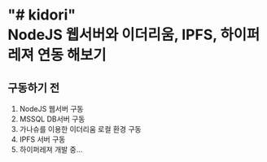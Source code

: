 "# kidori" <br>
NodeJS 웹서버와 이더리움, IPFS, 하이퍼레져 연동 해보기
=============


구동하기 전
-------------

1. NodeJS 웹서버 구동
2. MSSQL DB서버 구동
3. 가나슈를 이용한 이더리움 로컬 환경 구동
4. IPFS 서버 구동
5. 하이퍼레져 개발 중...
